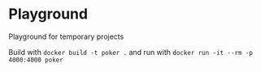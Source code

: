 # Playground
Playground for temporary projects

Build with `docker build -t poker .`
and run with `docker run -it --rm -p 4000:4000 poker`

